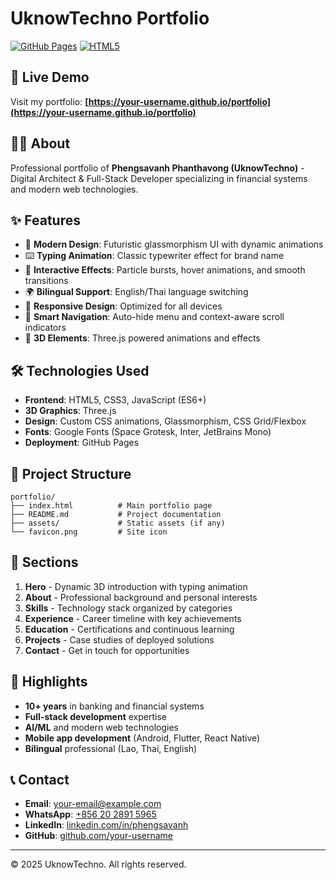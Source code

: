 # UknowTechno Portfolio

[![GitHub Pages](https://img.shields.io/badge/Deployed%20on-GitHub%20Pages-blue)](https://your-username.github.io/portfolio)
[![HTML5](https://img.shields.io/badge/Built%20with-HTML5%20%7C%20CSS3%20%7C%20JavaScript-brightgreen)](https://github.com/your-username/portfolio)

## 🚀 Live Demo
Visit my portfolio: **[https://your-username.github.io/portfolio](https://your-username.github.io/portfolio)**

## 👨‍💻 About
Professional portfolio of **Phengsavanh Phanthavong (UknowTechno)** - Digital Architect & Full-Stack Developer specializing in financial systems and modern web technologies.

## ✨ Features
- 🎨 **Modern Design**: Futuristic glassmorphism UI with dynamic animations
- ⌨️ **Typing Animation**: Classic typewriter effect for brand name
- 🌟 **Interactive Effects**: Particle bursts, hover animations, and smooth transitions  
- 🌍 **Bilingual Support**: English/Thai language switching
- 📱 **Responsive Design**: Optimized for all devices
- 🎯 **Smart Navigation**: Auto-hide menu and context-aware scroll indicators
- 🔮 **3D Elements**: Three.js powered animations and effects

## 🛠️ Technologies Used
- **Frontend**: HTML5, CSS3, JavaScript (ES6+)
- **3D Graphics**: Three.js
- **Design**: Custom CSS animations, Glassmorphism, CSS Grid/Flexbox
- **Fonts**: Google Fonts (Space Grotesk, Inter, JetBrains Mono)
- **Deployment**: GitHub Pages

## 📁 Project Structure
```
portfolio/
├── index.html          # Main portfolio page
├── README.md           # Project documentation
├── assets/             # Static assets (if any)
└── favicon.png         # Site icon
```

## 🎯 Sections
1. **Hero** - Dynamic 3D introduction with typing animation
2. **About** - Professional background and personal interests
3. **Skills** - Technology stack organized by categories
4. **Experience** - Career timeline with key achievements
5. **Education** - Certifications and continuous learning
6. **Projects** - Case studies of deployed solutions
7. **Contact** - Get in touch for opportunities

## 🌟 Highlights
- **10+ years** in banking and financial systems
- **Full-stack development** expertise
- **AI/ML** and modern web technologies
- **Mobile app development** (Android, Flutter, React Native)
- **Bilingual** professional (Lao, Thai, English)

## 📞 Contact
- **Email**: [your-email@example.com](mailto:your-email@example.com)
- **WhatsApp**: [+856 20 2891 5965](https://wa.me/8562028915965)
- **LinkedIn**: [linkedin.com/in/phengsavanh](https://linkedin.com/in/phengsavanh)
- **GitHub**: [github.com/your-username](https://github.com/your-username)

---
© 2025 UknowTechno. All rights reserved.
